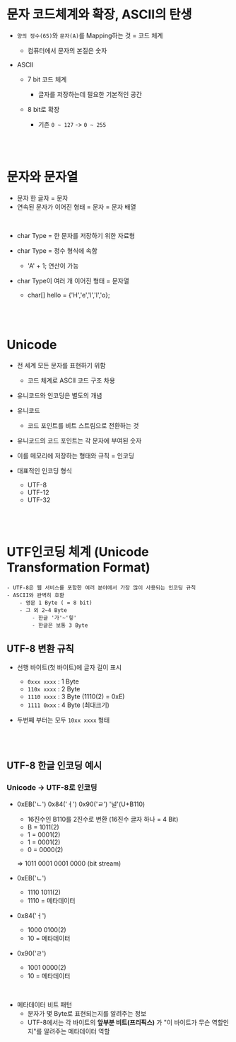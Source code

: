 # 문자 코드체계와 확장, ASCII의 탄생

- `양의 정수(65)`와 `문자(A)`를 Mapping하는 것 = 코드 체계
    - 컴퓨터에서 문자의 본질은 숫자

- ASCII
    - 7 bit 코드 체계
        - 글자를 저장하는데 필요한 기본적인 공간

    - 8 bit로 확장
        - 기존 `0 ~ 127` -> `0 ~ 255`


<br>
<br>


# 문자와 문자열

- 문자 한 글자 = 문자
- 연속된 문자가 이어진 형태 = 문자 = 문자 배열

<br>

- char Type = 한 문자를 저장하기 위한 자료형
- char Type = 정수 형식에 속함
    - 'A' + 1; 연산이 가능

- char Type이 여러 개 이어진 형태 = 문자열
    - char[] hello = {'H','e','l','l','o};

<br>
<br>


# Unicode

- 전 세계 모든 문자를 표현하기 위함
    - 코드 체계로 ASCII 코드 구조 차용

- 유니코드와 인코딩은 별도의 개념
- 유니코드
    - 코드 포인트를 비트 스트림으로 전환하는 것

- 유니코드의 코드 포인트는 각 문자에 부여된 숫자
- 이를 메모리에 저장하는 형태와 규칙 = 인코딩
- 대표적인 인코딩 형식
    - UTF-8
    - UTF-12
    - UTF-32

<br>
<br>

# UTF인코딩 체계 (Unicode Transformation Format)

    - UTF-8은 웹 서비스를 포함한 여러 분야에서 가장 많이 사용되는 인코딩 규칙
    - ASCII와 완벽히 호환
        - 영문 1 Byte ( = 8 bit)
        - 그 외 2~4 Byte
            - 한글 '가'~'힣'
            - 한글은 보통 3 Byte

## UTF-8 변환 규칙

- 선행 바이트(첫 바이트)에 글자 길이 표시

    - `0xxx xxxx` : 1 Byte
    - `110x xxxx` : 2 Byte
    - `1110 xxxx` : 3 Byte (1110(2) = 0xE)
    - `1111 0xxx` : 4 Byte (최대크기)

- 두번째 부터는 모두 `10xx xxxx` 형태


<br>
<br>

## UTF-8 한글 인코딩 예시

### Unicode -> UTF-8로 인코딩
- 0xEB('ㄴ') 0x84('ㅓ') 0x90('ㄹ') '널'(U+B110)


    - 16진수인 B110를 2진수로 변환 (16진수 글자 하나 = 4 Bit)
    - B = 1011(2)
    - 1 = 0001(2)
    - 1 = 0001(2)
    - 0 = 0000(2)

    => 1011 0001 0001 0000 (bit stream)

- 0xEB('ㄴ')
    - 1110 1011(2)
    - 1110 = 메타데이터

- 0x84('ㅓ')
    - 1000 0100(2)
    - 10 = 메타데이터

- 0x90('ㄹ')
    - 1001 0000(2)
    - 10 = 메타데이터

<br>

- 메타데이터 비트 패턴
    - 문자가 몇 Byte로 표현되는지를 알려주는 정보
    - UTF-8에서는 각 바이트의 **앞부분 비트(프리픽스)** 가 "이 바이트가 무슨 역할인지"를 알려주는 메타데이터 역할
